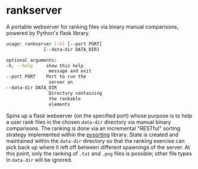# rankserver

A portable webserver for ranking files via binary manual comparisons, powered by Python's flask library.

```bash
usage: rankserver [-h] [--port PORT]
              [--data-dir DATA_DIR]

optional arguments:
-h, --help     show this help
                message and exit
--port PORT    Port to run the
                server on
--data-dir DATA_DIR
                Directory containing
                the rankable
                elements
```

Spins up a flask webserver (on the specified port) whose purpose is to help a user rank files in the chosen `data-dir` directory via manual binary comparisons. The ranking is done via an incremental "RESTful" sorting strategy implemented within the [pysorting](./pysorting.md) library. State is created and maintained within the `data-dir` directory so that the ranking exercise can pick back up where it left off between different spawnings of the server. At this point, only the ranking of `.txt` and `.png` files is possible; other file types in `data-dir` will be ignored.    



